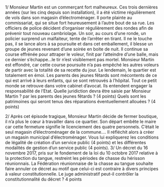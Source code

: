 1/ Monsieur Martin est un commerçant fort malheureux. Ces trois dernières années (sur les cinq depuis son
installation), il a été victime régulièrement de vols dans son magasin d’électroménager. Il porte plainte au
commissariat, qui se situe fort heureusement à l’autre bout de sa rue. Les officiers de police décident
d’organiser régulièrement des rondes afin de prévenir tout nouveau cambriolage.
Un soir, au cours d’une ronde, un policier surprend un malfaiteur, tente de l’arrêter en tirant. Il ne le touche
pas, il se lance alors à sa poursuite et dans cet emballement, il blesse un groupe de jeunes revenant d’une
soirée en boite de nuit. Il continue sa course effrénée pour attraper le voleur, finit par l’atteindre d’une balle,
mais ce dernier s’échappe...le tir n’est visiblement pas mortel.
Monsieur Martin est effondré, car cette course poursuite n’a pas empêché les autres voleurs de partir avec
la totalité de sa recette du jour.
Le lendemain, le quartier est totalement en émoi. Les parents des jeunes fêtards sont mécontents de ce qui
est arrivé à leurs enfants, qui se sont retrouvés à l’hôpital. Tout ce petit monde se retrouve dans votre cabinet
d’avocat. Ils entendent engager la responsabilité de l’Etat.
Quelle juridiction devra être saisie par Monsieur Martin ? par les parents des jeunes fêtards ? (4 points)
Quels sont les patrimoines qui seront tenus des réparations éventuellement allouées ? (4 points)


2/ Après cet épisode tragique, Monsieur Martin décide de fermer boutique, il n’a plus le cœur à travailler
dans ce quartier. Son départ embête le maire car cette fermeture signifie le licenciement des quatre
personnels. C’était le seul magasin d’électroménager de la commune.... Il réfléchit alors à créer un magasin
municipal d’électroménager. Vous lui expliquerez les conditions de légalité de création d’un service public
(4 points) et les différentes modalités de gestion d’un service public (4 points).
3/ Un décret du 16 novembre 2017, pris sur le fondement de la loi du 10 octobre 2017 relative à la protection
du tangue, restreint les périodes de chasse du hérisson réunionnais.
La Fédération réunionnaise de la chasse au tangue souhaite faire annuler ce décret au motif que celui-ci est
contraire à divers principes à valeur constitutionnelle. Le juge administratif peut-il contrôler la
constitutionnalité du décret ? 4 points